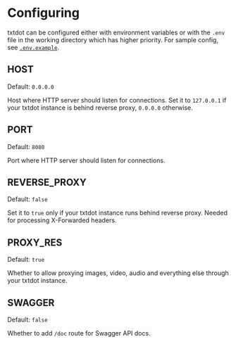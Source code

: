 # Configuring

txtdot can be configured either with environment variables
or with the `.env` file in the working directory which has higher priority.
For sample config, see [`.env.example`](https://github.com/TxtDot/txtdot/blob/main/.env.example).

## HOST

Default: `0.0.0.0`

Host where HTTP server should listen for connections.
Set it to `127.0.0.1` if your txtdot instance is behind reverse proxy,
`0.0.0.0` otherwise.

## PORT

Default: `8080`

Port where HTTP server should listen for connections.

## REVERSE_PROXY

Default: `false`

Set it to `true` only if your txtdot instance runs behind reverse proxy.
Needed for processing X-Forwarded headers.

## PROXY_RES

Default: `true`

Whether to allow proxying images, video, audio
and everything else through your txtdot instance.

## SWAGGER

Default: `false`

Whether to add `/doc` route for Swagger API docs.
